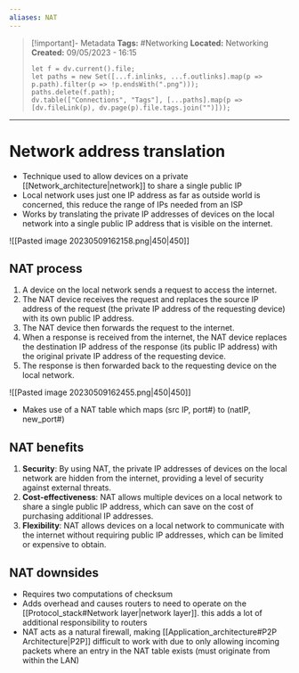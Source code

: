 ```yaml
---
aliases: NAT
---
```


> [!important]- Metadata
> **Tags:** #Networking 
> **Located:** Networking
> **Created:** 09/05/2023 - 16:15
> ```dataviewjs
> let f = dv.current().file;
> let paths = new Set([...f.inlinks, ...f.outlinks].map(p => p.path).filter(p => !p.endsWith(".png")));
> paths.delete(f.path);
> dv.table(["Connections", "Tags"], [...paths].map(p => [dv.fileLink(p), dv.page(p).file.tags.join("")]));
> ```

___
# Network address translation
- Technique used to allow devices on a private [[Network_architecture|network]] to share a single public IP
- Local network uses just one IP address as far as outside world is concerned, this reduce the range of IPs needed from an ISP
- Works by translating the private IP addresses of devices on the local network into a single public IP address that is visible on the internet.

![[Pasted image 20230509162158.png|450|450]]
## NAT process
1.  A device on the local network sends a request to access the internet.
2.  The NAT device receives the request and replaces the source IP address of the request (the private IP address of the requesting device) with its own public IP address.
3.  The NAT device then forwards the request to the internet.
4.  When a response is received from the internet, the NAT device replaces the destination IP address of the response (its public IP address) with the original private IP address of the requesting device.
5.  The response is then forwarded back to the requesting device on the local network.


![[Pasted image 20230509162455.png|450|450]]
- Makes use of a NAT table which maps (src IP, port#) to (natIP, new_port#)
## NAT benefits
1.  **Security**: By using NAT, the private IP addresses of devices on the local network are hidden from the internet, providing a level of security against external threats.
2.  **Cost-effectiveness**: NAT allows multiple devices on a local network to share a single public IP address, which can save on the cost of purchasing additional IP addresses.
3.  **Flexibility**: NAT allows devices on a local network to communicate with the internet without requiring public IP addresses, which can be limited or expensive to obtain.

## NAT downsides 
- Requires two computations of checksum 
- Adds overhead and causes routers to need to operate on the [[Protocol_stack#Network layer|network layer]]. this adds a lot of additional responsibility to routers
- NAT acts as a natural firewall, making [[Application_architecture#P2P Architecture|P2P]] difficult to work with due to only allowing incoming packets where an entry in the NAT table exists (must originate from within the LAN)
